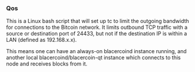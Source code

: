 ### Qos ###

This is a Linux bash script that will set up tc to limit the outgoing bandwidth for connections to the Bitcoin network. It limits outbound TCP traffic with a source or destination port of 24433, but not if the destination IP is within a LAN (defined as 192.168.x.x).

This means one can have an always-on blacercoind instance running, and another local blacercoind/blacercoin-qt instance which connects to this node and receives blocks from it.
